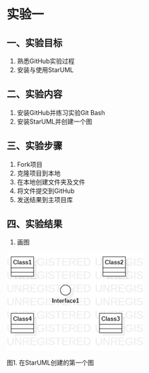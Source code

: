 # 实验一

## 一、实验目标

1. 熟悉GitHub实验过程  
2. 安装与使用StarUML

## 二、实验内容

1. 安装GitHub并练习实验Git Bash  
2. 安装StarUML并创建一个图

## 三、实验步骤

1. Fork项目  
2. 克隆项目到本地  
3. 在本地创建文件夹及文件  
4. 将文件提交到GitHub  
5. 发送结果到主项目库

## 四、实验结果
1. 画图  

![第一个UML图](./model1.jpg)  

图1. 在StarUML创建的第一个图
